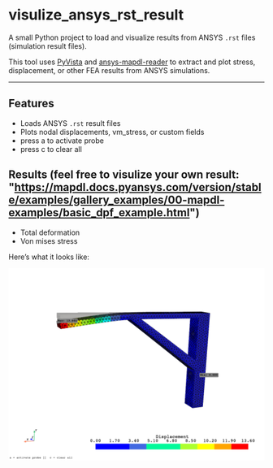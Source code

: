 # visulize_ansys_rst_result

A small Python project to load and visualize results from ANSYS `.rst` files (simulation result files).

This tool uses [PyVista](https://github.com/pyvista/pyvista) and [ansys-mapdl-reader](https://github.com/pyansys/ansys-mapdl-reader) to extract and plot stress, displacement, or other FEA results from ANSYS simulations.

---

## Features
- Loads ANSYS `.rst` result files
- Plots nodal displacements, vm_stress, or custom fields
- press a to activate probe
- press c to clear all


## Results (feel free to visulize your own result: "https://mapdl.docs.pyansys.com/version/stable/examples/gallery_examples/00-mapdl-examples/basic_dpf_example.html")
 - Total deformation
 - Von mises stress

Here’s what it looks like:

![Deformed mesh plot](examples/example.png)

